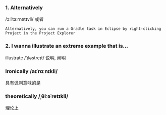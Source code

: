 ### 1. Alternatively
/ɔːlˈtɜːrnətɪvli/
或者
```
Alternatively, you can run a Gradle task in Eclipse by right-clicking Project in the Project Explorer
```

### 2. I wanna illustrate an extreme example that is...
illustrate /ˈɪləstreɪt/
说明, 阐明

### Ironically /aɪˈrɑːnɪkli/
具有讽刺意味的是

### theoretically /ˌθiːəˈretɪkli/
理论上
